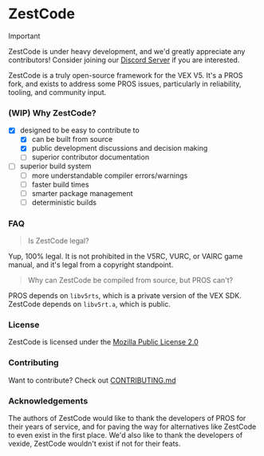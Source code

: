 # ZestCode

> [!IMPORTANT]
> ZestCode is under heavy development, and we'd greatly appreciate any contributors! Consider joining our [Discord Server](https://discord.gg/vNMXCvVwdY) if you are interested.

ZestCode is a truly open-source framework for the VEX V5. It's a PROS fork, and exists to address some PROS issues, particularly in reliability, tooling, and community input.

### (WIP) Why ZestCode?

- [X] designed to be easy to contribute to
  - [X] can be built from source
  - [X] public development discussions and decision making
  - [ ] superior contributor documentation
- [ ] superior build system
  - [ ] more understandable compiler errors/warnings
  - [ ] faster build times
  - [ ] smarter package management
  - [ ] deterministic builds

### FAQ

> Is ZestCode legal?

Yup, 100% legal. It is not prohibited in the V5RC, VURC, or VAIRC game manual, and it's legal from a copyright standpoint.

> Why can ZestCode be compiled from source, but PROS can't?

PROS depends on `libv5rts`, which is a private version of the VEX SDK. ZestCode depends on `libv5rt.a`, which is public.

### License

ZestCode is licensed under the [Mozilla Public License 2.0](../LICENSE)

### Contributing

Want to contribute? Check out [CONTRIBUTING.md](../docs/CONTRIBUTING.md)

### Acknowledgements

The authors of ZestCode would like to thank the developers of PROS for their years of service, and for paving the way for alternatives like ZestCode to even exist in the first place. We'd also like to thank the developers of vexide, ZestCode wouldn't exist if not for their feats.
